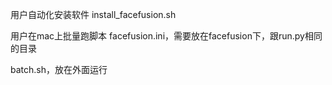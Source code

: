 用户自动化安装软件
install_facefusion.sh


用户在mac上批量跑脚本
facefusion.ini，需要放在facefusion下，跟run.py相同的目录


batch.sh，放在外面运行

